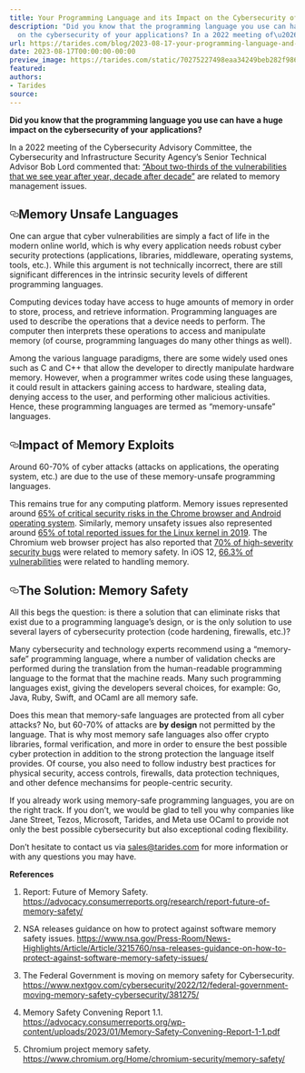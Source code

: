 ```yaml
---
title: Your Programming Language and its Impact on the Cybersecurity of Your Application
description: "Did you know that the programming language you use can have a huge impact
  on the cybersecurity of your applications? In a 2022 meeting of\u2026"
url: https://tarides.com/blog/2023-08-17-your-programming-language-and-its-impact-on-the-cybersecurity-of-your-application
date: 2023-08-17T00:00:00-00:00
preview_image: https://tarides.com/static/70275227498eaa34249beb282f986523/2070e/memory-safe-programming-languages.jpg
featured:
authors:
- Tarides
source:
---
```


<p><strong>Did you know that the programming language you use can have a huge impact on the cybersecurity of your applications?</strong></p>
<p>In a 2022 meeting of the Cybersecurity Advisory Committee, the Cybersecurity and Infrastructure Security Agency&rsquo;s Senior Technical Advisor Bob Lord commented that: <a href="https://www.nextgov.com/cybersecurity/2022/12/federal-government-moving-memory-safety-cybersecurity/381275/">&ldquo;About two-thirds of the vulnerabilities that we see year after year, decade after decade&rdquo;</a> are related to memory management issues.</p>
<h2 style="position:relative;"><a href="https://tarides.com/feed.xml#memory-unsafe-languages" aria-label="memory unsafe languages permalink" class="anchor before"><svg aria-hidden="true" focusable="false" height="16" version="1.1" viewbox="0 0 16 16" width="16"><path fill-rule="evenodd" d="M4 9h1v1H4c-1.5 0-3-1.69-3-3.5S2.55 3 4 3h4c1.45 0 3 1.69 3 3.5 0 1.41-.91 2.72-2 3.25V8.59c.58-.45 1-1.27 1-2.09C10 5.22 8.98 4 8 4H4c-.98 0-2 1.22-2 2.5S3 9 4 9zm9-3h-1v1h1c1 0 2 1.22 2 2.5S13.98 12 13 12H9c-.98 0-2-1.22-2-2.5 0-.83.42-1.64 1-2.09V6.25c-1.09.53-2 1.84-2 3.25C6 11.31 7.55 13 9 13h4c1.45 0 3-1.69 3-3.5S14.5 6 13 6z"></path></svg></a>Memory Unsafe Languages</h2>
<p>One can argue that cyber vulnerabilities are simply a fact of life in the modern online world, which is why every application needs robust cyber security protections (applications, libraries, middleware, operating systems, tools, etc.). While this argument is not technically incorrect, there are still significant differences in the intrinsic security levels of different programming languages.</p>
<p>Computing devices today have access to huge amounts of memory in order to store, process, and retrieve information. Programming languages are used to describe the operations that a device needs to perform. The computer then interprets these operations to access and manipulate memory (of course, programming languages do many other things as well).</p>
<p>Among the various language paradigms, there are some widely used ones such as C and C++ that allow the developer to directly manipulate hardware memory. However, when a programmer writes code using these languages, it could result in attackers gaining access to hardware, stealing data, denying access to the user, and performing other malicious activities. Hence, these programming languages are termed as &ldquo;memory-unsafe&rdquo; languages.</p>
<h2 style="position:relative;"><a href="https://tarides.com/feed.xml#impact-of-memory-exploits" aria-label="impact of memory exploits permalink" class="anchor before"><svg aria-hidden="true" focusable="false" height="16" version="1.1" viewbox="0 0 16 16" width="16"><path fill-rule="evenodd" d="M4 9h1v1H4c-1.5 0-3-1.69-3-3.5S2.55 3 4 3h4c1.45 0 3 1.69 3 3.5 0 1.41-.91 2.72-2 3.25V8.59c.58-.45 1-1.27 1-2.09C10 5.22 8.98 4 8 4H4c-.98 0-2 1.22-2 2.5S3 9 4 9zm9-3h-1v1h1c1 0 2 1.22 2 2.5S13.98 12 13 12H9c-.98 0-2-1.22-2-2.5 0-.83.42-1.64 1-2.09V6.25c-1.09.53-2 1.84-2 3.25C6 11.31 7.55 13 9 13h4c1.45 0 3-1.69 3-3.5S14.5 6 13 6z"></path></svg></a>Impact of Memory Exploits</h2>
<p>Around 60-70% of cyber attacks (attacks on applications, the operating system, etc.) are due to the use of these memory-unsafe programming languages.</p>
<p>This remains true for any computing platform. Memory issues represented around <a href="https://github.com/google/sanitizers/blob/master/hwaddress-sanitizer/MTE-iSecCon-2018.pdf">65% of critical security risks in the Chrome browser and Android operating system</a>. Similarly, memory unsafety issues also represented around <a href="https://alexgaynor.net/2020/may/27/science-on-memory-unsafety-and-security/">65% of total reported issues for the Linux kernel in 2019</a>. The Chromium web browser project has also reported that <a href="https://www.chromium.org/Home/chromium-security/memory-safety/">70% of high-severity security bugs</a> were related to memory safety. In iOS 12, <a href="https://support.apple.com/en-us/HT209192">66.3% of vulnerabilities</a> were related to handling memory.</p>
<h2 style="position:relative;"><a href="https://tarides.com/feed.xml#the-solution-memory-safety" aria-label="the solution memory safety permalink" class="anchor before"><svg aria-hidden="true" focusable="false" height="16" version="1.1" viewbox="0 0 16 16" width="16"><path fill-rule="evenodd" d="M4 9h1v1H4c-1.5 0-3-1.69-3-3.5S2.55 3 4 3h4c1.45 0 3 1.69 3 3.5 0 1.41-.91 2.72-2 3.25V8.59c.58-.45 1-1.27 1-2.09C10 5.22 8.98 4 8 4H4c-.98 0-2 1.22-2 2.5S3 9 4 9zm9-3h-1v1h1c1 0 2 1.22 2 2.5S13.98 12 13 12H9c-.98 0-2-1.22-2-2.5 0-.83.42-1.64 1-2.09V6.25c-1.09.53-2 1.84-2 3.25C6 11.31 7.55 13 9 13h4c1.45 0 3-1.69 3-3.5S14.5 6 13 6z"></path></svg></a>The Solution: Memory Safety</h2>
<p>All this begs the question: is there a solution that can eliminate risks that exist due to a programming language&rsquo;s design, or is the only solution to use several layers of cybersecurity protection (code hardening, firewalls, etc.)?</p>
<p>Many cybersecurity and technology experts recommend using a &ldquo;memory-safe&rdquo; programming language, where a number of validation checks are performed during the translation from the human-readable programming language to the format that the machine reads. Many such programming languages exist, giving the developers several choices, for example: Go, Java, Ruby, Swift, and OCaml are all memory safe.</p>
<p>Does this mean that memory-safe languages are protected from all cyber attacks? No, but 60-70% of attacks are <strong>by design</strong> not permitted by the language. That is why most memory safe languages also offer crypto libraries, formal verification, and more in order to ensure the best possible cyber protection in addition to the strong protection the language itself provides. Of course, you also need to follow industry best practices for physical security, access controls, firewalls, data protection techniques, and other defence mechansims for people-centric security.</p>
<p>If you already work using memory-safe programming languages, you are on the right track. If you don&rsquo;t, we would be glad to tell you why companies like Jane Street, Tezos, Microsoft, Tarides, and Meta use OCaml to provide not only the best possible cybersecurity but also exceptional coding flexibility.</p>
<p>Don&rsquo;t hesitate to contact us via <a href="mailto:sales@tarides.com">sales@tarides.com</a> for more information or with any questions you may have.</p>
<p><strong>References</strong></p>
<ol>
<li>
<p>Report: Future of Memory Safety. <a href="https://advocacy.consumerreports.org/research/report-future-of-memory-safety/">https://advocacy.consumerreports.org/research/report-future-of-memory-safety/</a></p>
</li>
<li>
<p>NSA releases guidance on how to protect against software memory safety issues. <a href="https://www.nsa.gov/Press-Room/News-Highlights/Article/Article/3215760/nsa-releases-guidance-on-how-to-protect-against-software-memory-safety-issues/">https://www.nsa.gov/Press-Room/News-Highlights/Article/Article/3215760/nsa-releases-guidance-on-how-to-protect-against-software-memory-safety-issues/</a></p>
</li>
<li>
<p>The Federal Government is moving on memory safety for Cybersecurity. <a href="https://www.nextgov.com/cybersecurity/2022/12/federal-government-moving-memory-safety-cybersecurity/381275/">https://www.nextgov.com/cybersecurity/2022/12/federal-government-moving-memory-safety-cybersecurity/381275/</a></p>
</li>
<li>
<p>Memory Safety Convening Report 1.1. <a href="https://advocacy.consumerreports.org/wp-content/uploads/2023/01/Memory-Safety-Convening-Report-1-1.pdf">https://advocacy.consumerreports.org/wp-content/uploads/2023/01/Memory-Safety-Convening-Report-1-1.pdf</a></p>
</li>
<li>
<p>Chromium project memory safety. <a href="https://www.chromium.org/Home/chromium-security/memory-safety/">https://www.chromium.org/Home/chromium-security/memory-safety/</a></p>
</li>
</ol>

